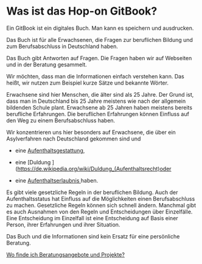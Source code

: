 # Was ist das Hop-on GitBook?

Ein GitBook ist ein digitales Buch. Man kann es speichern und ausdrucken.

Das Buch ist für alle Erwachsenen, die Fragen zur beruflichen Bildung und zum Berufsabschluss in Deutschland haben.

Das Buch gibt Antworten auf Fragen. Die Fragen haben wir auf Webseiten und in der Beratung gesammelt.  

Wir möchten, dass man die Informationen einfach verstehen kann. Das heißt, wir nutzen zum Beispiel kurze Sätze und bekannte Wörter.

Erwachsene sind hier Menschen, die älter sind als 25 Jahre. Der Grund ist, dass man in Deutschland bis 25 Jahre meistens wie nach der allgemein bildenden Schule plant. Erwachsene ab 25 Jahren haben meistens bereits berufliche Erfahrungen. Die beruflichen Erfahrungen können Einfluss auf den Weg zu einem Berufsabschluss haben.

Wir konzentrieren uns hier besonders auf Erwachsene, die über ein Asylverfahren nach Deutschland gekommen sind und

* eine [Aufenthaltsgestattung](https://de.wikipedia.org/wiki/Aufenthaltsgestattung#/media/File:Aufenthaltsgestattung-Traegervordruck.jpg),

* eine [Duldung ](https://de.wikipedia.org/wiki/Duldung_(Aufenthaltsrecht)oder

* eine [Aufenthaltserlaubnis ](https://de.wikipedia.org/wiki/Datei:Aufenthaltserlaubnis-Beschaeftigung.JPG)haben.


Es gibt viele gesetzliche Regeln in der beruflichen Bildung. Auch der Aufenthaltsstatus hat Einfluss auf die Möglichkeiten einen Berufsabschluss zu machen. Gesetzliche Regeln können sich schnell ändern. Manchmal gibt es auch Ausnahmen von den Regeln und Entscheidungen über Einzelfälle. Eine Entscheidung im Einzelfall ist eine Entscheidung auf Basis einer Person, ihrer Erfahrungen und ihrer Situation.

Das Buch und die Informationen sind kein Ersatz für eine persönliche Beratung. 

[Wo finde ich Beratungsangebote und Projekte? ](#beratung)

